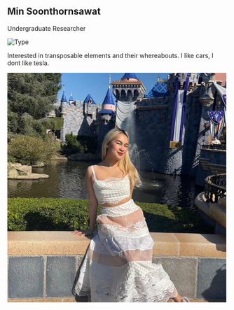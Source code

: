 ## Min Soonthornsawat 
Undergraduate Researcher

![Type](https://img.shields.io/badge/FileType-.mat-pink)

Interested in transposable elements and their whereabouts. 
I like cars, I dont like tesla.


<img src='min.jpg' alt='min' width='500'/>